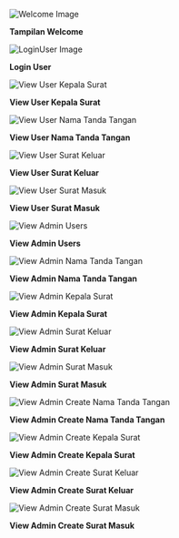 ![Welcome Image](https://github.com/Andregntg/Perpustakaan/blob/main/ss%20pbkk/Admin%20Dashboard.jpg?raw=true)
<p><b>Tampilan Welcome</b></p>

![LoginUser Image](https://github.com/11Rioajifebrian/persuratan/blob/main/PBKK/User/LoginUser.png?raw=true)
<p><b>Login User</b></p>

![View User Kepala Surat](https://github.com/11Rioajifebrian/persuratan/blob/main/PBKK/User/ViewUser_KepalaSurat.png?raw=true)
<p><b>View User Kepala Surat</b></p>

![View User Nama Tanda Tangan](https://github.com/11Rioajifebrian/persuratan/blob/main/PBKK/User/ViewUser_NamaTandaTangan.png?raw=true)
<p><b>View User Nama Tanda Tangan</b></p>

![View User Surat Keluar](https://github.com/11Rioajifebrian/persuratan/blob/main/PBKK/User/ViewUser_SuratKeluar.png?raw=true)
<p><b>View User Surat Keluar</b></p>

![View User Surat Masuk](https://github.com/11Rioajifebrian/persuratan/blob/main/PBKK/User/ViewUser_SuratMasuk.png?raw=true)
<p><b>View User Surat Masuk</b></p>

![View Admin Users](https://github.com/11Rioajifebrian/persuratan/blob/main/PBKK/Admin/ViewAdmin_Users.png?raw=true)
<p><b>View Admin Users</b></p>

![View Admin Nama Tanda Tangan](https://github.com/11Rioajifebrian/persuratan/blob/main/PBKK/Admin/ViewAdmin_NamaTandaTangan.png?raw=true)
<p><b>View Admin Nama Tanda Tangan</b></p>

![View Admin Kepala Surat](https://github.com/11Rioajifebrian/persuratan/blob/main/PBKK/Admin/ViewAdmin_KepalaSurat.png?raw=true)
<p><b>View Admin Kepala Surat</b></p>

![View Admin Surat Keluar](https://github.com/11Rioajifebrian/persuratan/blob/main/PBKK/Admin/ViewAdmin_SuratKeluar.png?raw=true)
<p><b>View Admin Surat Keluar</b></p>

![View Admin Surat Masuk](https://github.com/11Rioajifebrian/persuratan/blob/main/PBKK/Admin/ViewAdmin_SuratMasuk.png?raw=true)
<p><b>View Admin Surat Masuk</b></p>

![View Admin Create Nama Tanda Tangan](https://github.com/11Rioajifebrian/persuratan/blob/main/PBKK/Admin/ViewAdmin_CreateNamaTandaTangan.png?raw=true)
<p><b>View Admin Create Nama Tanda Tangan</b></p>

![View Admin Create Kepala Surat](https://github.com/11Rioajifebrian/persuratan/blob/main/PBKK/Admin/ViewAdmin_CreateKepalaSurat.png?raw=true)
<p><b>View Admin Create Kepala Surat</b></p>

![View Admin Create Surat Keluar](https://github.com/11Rioajifebrian/persuratan/blob/main/PBKK/Admin/ViewAdmin_CreateSuratKeluar.png?raw=true)
<p><b>View Admin Create Surat Keluar</b></p>

![View Admin Create Surat Masuk](https://github.com/11Rioajifebrian/persuratan/blob/main/PBKK/Admin/ViewAdmin_CreateSuratMasuk.png?raw=true)
<p><b>View Admin Create Surat Masuk</b></p>
